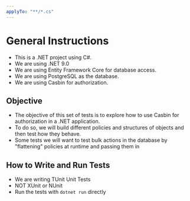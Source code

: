 ```yaml
---
applyTo: "**/*.cs"
---
```

# General Instructions
- This is a .NET project using C#.
- We are using .NET 9.0
- We are using Entity Framework Core for database access.
- We are using PostgreSQL as the database.
- We are using Casbin for authorization.

## Objective
- The objective of this set of tests is to explore how to use Casbin for authorization in a .NET application.
- To do so, we will build different policies and structures of objects and then test how they behave.
- Some tests we will want to test bulk actions in the database by "flattening" policies at runtime and passing them in

## How to Write and Run Tests
- We are writing TUnit Unit Tests
- NOT XUnit or NUnit
- Run the tests with `dotnet run` directly
